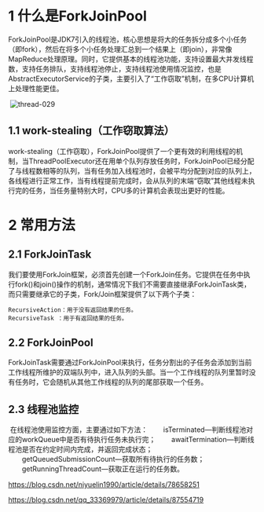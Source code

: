 # 1 什么是ForkJoinPool
ForkJoinPool是JDK7引入的线程池，核心思想是将大的任务拆分成多个小任务（即fork），然后在将多个小任务处理汇总到一个结果上（即join），非常像MapReduce处理原理。同时，它提供基本的线程池功能，支持设置最大并发线程数，支持任务排队，支持线程池停止，支持线程池使用情况监控，也是AbstractExecutorService的子类，主要引入了“工作窃取”机制，在多CPU计算机上处理性能更佳。

​		![thread-029](..\..\images\thread-029.png)

## 1.1 work-stealing（工作窃取算法）

work-stealing（工作窃取），ForkJoinPool提供了一个更有效的利用线程的机制，当ThreadPoolExecutor还在用单个队列存放任务时，ForkJoinPool已经分配了与线程数相等的队列，当有任务加入线程池时，会被平均分配到对应的队列上，各线程进行正常工作，当有线程提前完成时，会从队列的末端“窃取”其他线程未执行完的任务，当任务量特别大时，CPU多的计算机会表现出更好的性能。

# 2 常用方法

## 2.1 ForkJoinTask

我们要使用ForkJoin框架，必须首先创建一个ForkJoin任务。它提供在任务中执行fork()和join()操作的机制，通常情况下我们不需要直接继承ForkJoinTask类，而只需要继承它的子类，Fork/Join框架提供了以下两个子类：

```java
RecursiveAction：用于没有返回结果的任务。
RecursiveTask ：用于有返回结果的任务。
```

## 2.2 ForkJoinPool

ForkJoinTask需要通过ForkJoinPool来执行，任务分割出的子任务会添加到当前工作线程所维护的双端队列中，进入队列的头部。当一个工作线程的队列里暂时没有任务时，它会随机从其他工作线程的队列的尾部获取一个任务。
　

## 2.3 线程池监控
​	在线程池使用监控方面，主要通过如下方法：
　　isTerminated—判断线程池对应的workQueue中是否有待执行任务未执行完；
　　awaitTermination—判断线程池是否在约定时间内完成，并返回完成状态；
　　getQueuedSubmissionCount—获取所有待执行的任务数；
　　getRunningThreadCount—获取正在运行的任务数。

https://blog.csdn.net/niyuelin1990/article/details/78658251

https://blog.csdn.net/qq_33369979/article/details/87554719